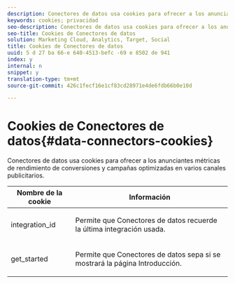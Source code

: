 ```yaml
---
description: Conectores de datos usa cookies para ofrecer a los anunciantes métricas de rendimiento de conversiones y campañas optimizadas en varios canales publicitarios.
keywords: cookies; privacidad
seo-description: Conectores de datos usa cookies para ofrecer a los anunciantes métricas de rendimiento de conversiones y campañas optimizadas en varios canales publicitarios.
seo-title: Cookies de Conectores de datos
solution: Marketing Cloud, Analytics, Target, Social
title: Cookies de Conectores de datos
uuid: 5 d 27 ba 66-e 640-4513-befc -69 e 8502 de 941
index: y
internal: n
snippet: y
translation-type: tm+mt
source-git-commit: 426c1fecf16e1cf83cd28971e4de6fdb66b0e10d

---
```



# Cookies de Conectores de datos{#data-connectors-cookies}

Conectores de datos usa cookies para ofrecer a los anunciantes métricas de rendimiento de conversiones y campañas optimizadas en varios canales publicitarios.

<table id="table_54B402C6E19C4A70B1E27BC9DFF776EB"> 
 <thead> 
  <tr> 
   <th colname="col1" class="entry"> Nombre de la cookie </th> 
   <th colname="col2" class="entry"> Información </th> 
  </tr> 
 </thead>
 <tbody> 
  <tr> 
   <td colname="col1"> <p>integration_id </p> </td> 
   <td colname="col2"> <p>Permite que Conectores de datos recuerde la última integración usada. </p> </td> 
  </tr> 
  <tr> 
   <td colname="col1"> <p>get_started </p> </td> 
   <td colname="col2"> <p>Permite que Conectores de datos sepa si se mostrará la página <span class="wintitle">Introducción</span>. </p> </td> 
  </tr> 
 </tbody> 
</table>

